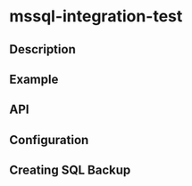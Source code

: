 # mssql-integration-test

## Description

## Example

## API

## Configuration

## Creating SQL Backup